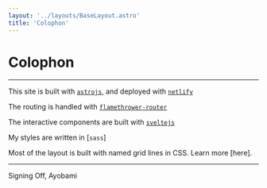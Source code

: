 ```yaml
---
layout: '../layouts/BaseLayout.astro'
title: 'Colophon'
---
```


# Colophon

---

This site is built with [`astrojs`]('https://astro.build'), and deployed with [`netlify`](https://netlify.com)

The routing is handled with [`flamethrower-router`](https://github.com/fireship-io/flamethrower)

The interactive components are built with [`sveltejs`](https://svelte.dev/)

My styles are written in [`sass`]

Most of the layout is built with named grid lines in CSS. Learn more [here].


---

Signing Off,
Ayobami

